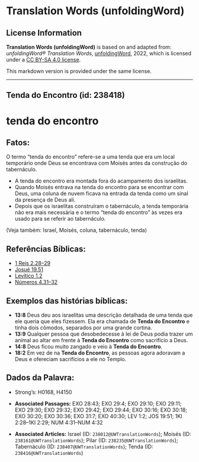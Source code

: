 # Translation Words (unfoldingWord)

## License Information

**Translation Words (unfoldingWord)** is based on and adapted from: _unfoldingWord® Translation Words_, [unfoldingWord](https://unfoldingword.org/utw), 2022, which is licensed under a [CC BY-SA 4.0 license](https://creativecommons.org/licenses/by-sa/4.0/legalcode.en).

This markdown version is provided under the same license.



--------------------------------

## Tenda do Encontro (id: 238418)

tenda do encontro
=================

Fatos:
------

O termo “tenda do encontro” refere\-se a uma tenda que era um local temporário onde Deus se encontrava com Moisés antes da construção do tabernáculo.

* A tenda do encontro era montada fora do acampamento dos israelitas.
* Quando Moisés entrava na tenda do encontro para se encontrar com Deus, uma coluna de nuvem ficava na entrada da tenda como um sinal da presença de Deus ali.
* Depois que os israelitas construíram o tabernáculo, a tenda temporária não era mais necessária e o termo “tenda do encontro” às vezes era usado para se referir ao tabernáculo.

(Veja também: Israel, Moisés, coluna, tabernáculo, tenda)

Referências Bíblicas:
---------------------

* [1 Reis 2\.28–29](https://ref.ly/1Kgs2:28-1Kgs2:29)
* [Josué 19\.51](https://ref.ly/Josh19:51)
* [Levítico 1\.2](https://ref.ly/Lev1:2)
* [Números 4\.31–32](https://ref.ly/Num4:31-Num4:32)

Exemplos das histórias bíblicas:
--------------------------------

* **13:8** Deus deu aos israelitas uma descrição detalhada de uma tenda que ele queria que eles fizessem. Ela era chamada de **Tenda do Encontro** e tinha dois cômodos, separados por uma grande cortina.
* **13:9** Qualquer pessoa que desobedecesse à lei de Deus podia trazer um animal ao altar em frente à **Tenda do Encontro** como sacrifício a Deus.
* **14:8** Deus ficou muito zangado e veio à **Tenda do Encontro**.
* **18:2** Em vez de na **Tenda do Encontro**, as pessoas agora adoravam a Deus e ofereciam sacrifícios a ele no Templo.

Dados da Palavra:
-----------------

* Strong’s: H0168, H4150

* **Associated Passages:** EXO 28:43; EXO 29:4; EXO 29:10; EXO 29:11; EXO 29:30; EXO 29:32; EXO 29:42; EXO 29:44; EXO 30:16; EXO 30:18; EXO 30:20; EXO 30:36; EXO 31:7; EXO 40:30; LEV 1:2; JOS 19:51; 1KI 2:28–1KI 2:29; NUM 4:31–NUM 4:32
* **Associated Articles:** Israel (ID: `238012@UWTranslationWords`); Moisés (ID: `238161@UWTranslationWords`); Pilar (ID: `238235@UWTranslationWords`); Tabernáculo (ID: `238407@UWTranslationWords`); Tenda (ID: `238416@UWTranslationWords`)

